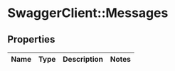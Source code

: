 # SwaggerClient::Messages

## Properties
Name | Type | Description | Notes
------------ | ------------- | ------------- | -------------


